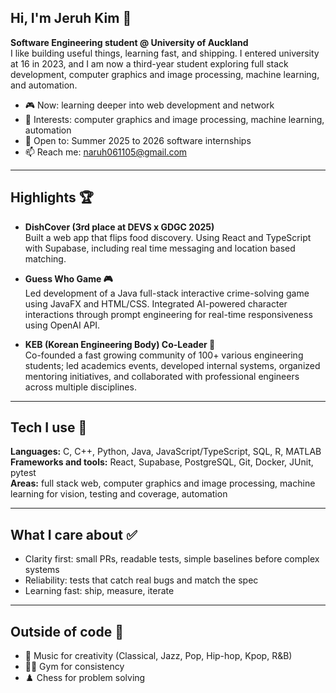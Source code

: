 ## Hi, I'm Jeruh Kim 👋

**Software Engineering student @ University of Auckland**  
I like building useful things, learning fast, and shipping. I entered university at 16 in 2023, and I am now a third-year student exploring full stack development, computer graphics and image processing, machine learning, and automation.

- 🎮 Now: learning deeper into web development and network
- 🧠 Interests: computer graphics and image processing, machine learning, automation  
- 💼 Open to: Summer 2025 to 2026 software internships 
- 📫 Reach me: naruh061105@gmail.com

---

## Highlights 🏆

- **DishCover (3rd place at DEVS x GDGC 2025)**  
  Built a web app that flips food discovery. Using React and TypeScript with Supabase, including real time messaging and location based matching.

- **Guess Who Game 🎮**  
  Led development of a Java full-stack interactive crime-solving game using JavaFX and HTML/CSS. Integrated AI-powered character interactions through prompt engineering for real-time responsiveness using OpenAI API.

- **KEB (Korean Engineering Body) Co-Leader 👥**  
 Co-founded a fast growing community of 100+ various engineering students; led academics events, developed internal systems, organized mentoring initiatives, and collaborated with professional engineers across multiple disciplines.

---

## Tech I use 🧰

**Languages:** C, C++, Python, Java, JavaScript/TypeScript, SQL, R, MATLAB  
**Frameworks and tools:** React, Supabase, PostgreSQL, Git, Docker, JUnit, pytest  
**Areas:** full stack web, computer graphics and image processing, machine learning for vision, testing and coverage, automation

---

## What I care about ✅

- Clarity first: small PRs, readable tests, simple baselines before complex systems  
- Reliability: tests that catch real bugs and match the spec  
- Learning fast: ship, measure, iterate

---

## Outside of code 🌱

- 🎵 Music for creativity (Classical, Jazz, Pop, Hip-hop, Kpop, R&B)
- 🏋️‍♂️ Gym for consistency 
- ♟️ Chess for problem solving 
